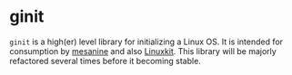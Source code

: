 # ginit

`ginit` is a high(er) level library for initializing a Linux OS. It is intended for consumption by [mesanine](https://github.com/mesanine/mesanine) and also [Linuxkit](https://github.com/linuxkit/linuxkit). This library will be majorly refactored several times before it becoming stable.
